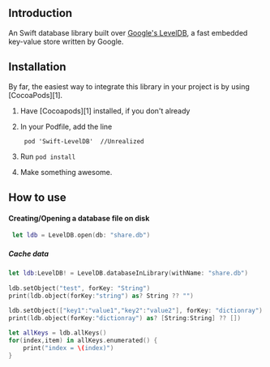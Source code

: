 ## Introduction

An Swift database library built over [Google's LevelDB](http://code.google.com/p/leveldb), a fast embedded key-value store written by Google.

## Installation

By far, the easiest way to integrate this library in your project is by using [CocoaPods][1].

1. Have [Cocoapods][1] installed, if you don't already
2. In your Podfile, add the line 

        pod 'Swift-LevelDB'  //Unrealized

3. Run `pod install`
4. Make something awesome.

## How to use

#### Creating/Opening a database file on disk

```Swift
 let ldb = LevelDB.open(db: "share.db")
```

##### Cache data

```Swift
let ldb:LevelDB! = LevelDB.databaseInLibrary(withName: "share.db")
        
ldb.setObject("test", forKey: "String")
print(ldb.object(forKey:"string") as? String ?? "")
        
ldb.setObject(["key1":"value1","key2":"value2"], forKey: "dictionray")
print(ldb.object(forKey:"dictionray") as? [String:String] ?? [])

let allKeys = ldb.allKeys()
for(index,item) in allKeys.enumerated() {
    print("index = \(index)")
}

```




